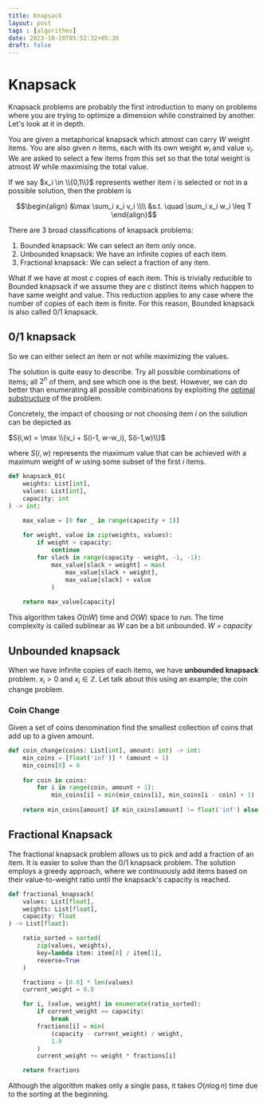 ```yaml
---
title: Knapsack
layout: post
tags : [algorithms]
date: 2023-10-20T05:52:32+05:30
draft: false
---
```



# Knapsack

Knapsack problems are probably the first introduction to many on problems where you are trying to optimize a dimension while constrained by another. Let's look at it in depth.


You are given a metaphorical knapsack which atmost can carry $W$ weight items. You are also given $n$ items, each with its own weight $w_i$ and value $v_i$. We are asked to select a few items from this set so that the total weight is atmost $W$ while maximising the total value. 


If we say $x_i \in \\{0,1\\}$ represents wether item $i$ is selected or not in a possible solution, then the problem is 


$$\begin{align} 
&\max \sum_i x_i v_i 
\\\\
&s.t. \quad \sum_i x_i w_i \leq T
\end{align}$$


There are 3 broad classifications of knapsack problems:

1. Bounded knapsack: We can select an item only once.
2. Unbounded knapsack: We have an infinite copies of each item.
3. Fractional knapsack: We can select a fraction of any item.


What if we have at most $c$ copies of each item. This is trivially reducible to Bounded knapsack  if we assume they are $c$ distinct items which happen to have same weight and value. This reduction applies to any case where the number of copies of each item is finite. For this reason, Bounded knapsack is also called 0/1 knapsack.


## 0/1 knapsack
So we can either select an item or not while maximizing the values.

The solution is quite easy to describe. Try all possible combinations of items; all $2^n$ of them, and see which one is the best. However, we can do better than enumerating all possible combinations by exploiting the [optimal substructure](https://en.wikipedia.org/wiki/Optimal_substructure) of the problem.

Concretely, the impact of choosing or not choosing item $i$ on the solution can be depicted as 

$S(i,w) = \max \\{v_i + S(i-1, w-w_i), S(i-1,w)\\}$

where $S(i,w)$ represents the maximum value that can be achieved with a maximum weight of $w$ using some subset of the first $i$ items.


```python
def knapsack_01(
    weights: List[int], 
    values: List[int], 
    capacity: int
) -> int:

    max_value = [0 for _ in range(capacity + 1)]
    
    for weight, value in zip(weights, values):
        if weight > capacity:
            continue
        for slack in range(capacity - weight, -1, -1):
            max_value[slack + weight] = max(
                max_value[slack + weight], 
                max_value[slack] + value
            )
    
    return max_value[capacity]

```

This algorithm takes $O(nW)$ time and  $O(W)$ space to run. The time complexity is called sublinear as $W$ can be a bit unbounded. _W = capacity_


## Unbounded knapsack

When we have infinite copies of each items, we have **unbounded knapsack** problem. $x_i > 0$ and $x_i\in \mathbb{Z}$. Let talk about this using an example; the coin change problem. 

### Coin Change
Given a set of coins denomination find the smallest collection of coins that add up to a given amount.


```python
def coin_change(coins: List[int], amount: int) -> int:
    min_coins = [float('inf')] * (amount + 1)
    min_coins[0] = 0
    
    for coin in coins:
        for i in range(coin, amount + 1):
            min_coins[i] = min(min_coins[i], min_coins[i - coin] + 1)
    
    return min_coins[amount] if min_coins[amount] != float('inf') else -1

```


## Fractional Knapsack

The fractional knapsack problem allows us to pick and add a fraction of an item. It is easier to solve than the 0/1 knapsack problem. The solution employs a greedy approach, where we continuously add items based on their value-to-weight ratio until the knapsack's capacity is reached.

```python
def fractional_knapsack(
    values: List[float], 
    weights: List[float], 
    capacity: float
) -> List[float]:

    ratio_sorted = sorted(
        zip(values, weights), 
        key=lambda item: item[0] / item[1], 
        reverse=True
    )

    fractions = [0.0] * len(values)
    current_weight = 0.0

    for i, (value, weight) in enumerate(ratio_sorted):
        if current_weight >= capacity:
            break
        fractions[i] = min(
            (capacity - current_weight) / weight, 
            1.0
        )
        current_weight += weight * fractions[i]

    return fractions
```

Although the algorithm makes only a single pass, it takes $O(n \log n)$ time due to the sorting at the beginning.